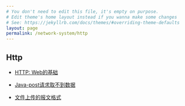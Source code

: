 ```yaml
---
# You don't need to edit this file, it's empty on purpose.
# Edit theme's home layout instead if you wanna make some changes
# See: https://jekyllrb.com/docs/themes/#overriding-theme-defaults
layout: page
permalink: /network-system/http
---
```


## Http

* [HTTP: Web的基础](./http-basic)

* [Java-post请求取不到数据](./java-post-getparameter)
* [文件上传的报文格式](./文件上传的报文格式)
